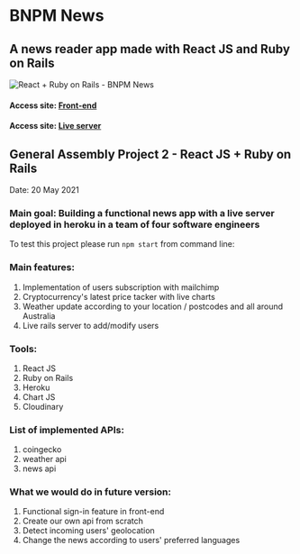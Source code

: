 # BNPM News

## A news reader app made with React JS and Ruby on Rails

![React + Ruby on Rails - BNPM News](https://i.imgur.com/YjdrRGf.png)

#### Access site: [Front-end](https://mauritzerick.github.io/AUNEWS-CLIENT) 
#### Access site: [Live server](https://bnpm-news.herokuapp.com/news)

## General Assembly Project 2 - React JS + Ruby on Rails

Date: 20 May 2021

### Main goal: Building a functional news app with a live server deployed in heroku in a team of four software engineers

To test this project please run ```npm start``` from command line:

### Main features:
1. Implementation of users subscription with mailchimp
2. Cryptocurrency's latest price tacker with live charts
3. Weather update according to your location / postcodes and all around Australia
4. Live rails server to add/modify users

### Tools:
1. React JS
2. Ruby on Rails
3. Heroku
4. Chart JS 
5. Cloudinary

### List of implemented APIs:
1. coingecko
2. weather api
3. news api

### What we would do in future version:
1. Functional sign-in feature in front-end
2. Create our own api from scratch
3. Detect incoming users' geolocation
4. Change the news according to users' preferred languages
